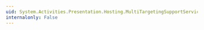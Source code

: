 ```yaml
---
uid: System.Activities.Presentation.Hosting.MultiTargetingSupportService.GetRuntimeType(System.Type)
internalonly: False
---
```

